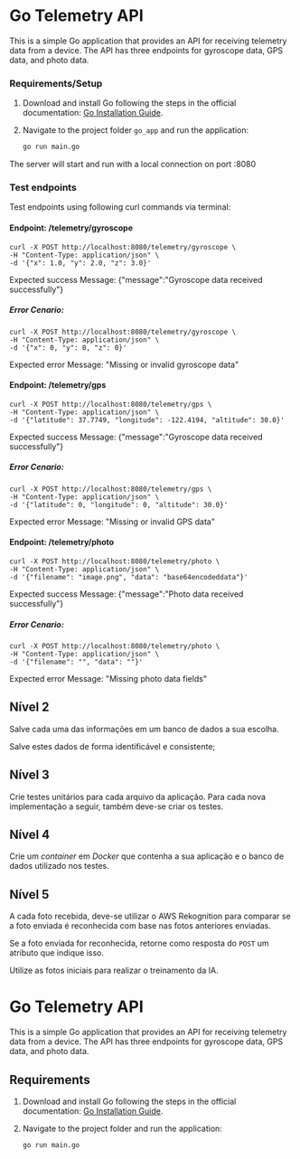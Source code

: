# Go Telemetry API

This is a simple Go application that provides an API for receiving telemetry data from a device. The API has three endpoints for gyroscope data, GPS data, and photo data.

### Requirements/Setup

1. Download and install Go following the steps in the official documentation: [Go Installation Guide](https://go.dev/doc/install#install).

2. Navigate to the project folder `go_app` and run the application:

   ```bash
   go run main.go

The server will start and run with a local connection on port :8080

### Test endpoints

Test endpoints using following curl commands via terminal:

#### Endpoint: /telemetry/gyroscope
```
curl -X POST http://localhost:8080/telemetry/gyroscope \
-H "Content-Type: application/json" \
-d '{"x": 1.0, "y": 2.0, "z": 3.0}'
```
Expected success Message:
{"message":"Gyroscope data received successfully"}


##### Error Cenario:
```
curl -X POST http://localhost:8080/telemetry/gyroscope \
-H "Content-Type: application/json" \
-d '{"x": 0, "y": 0, "z": 0}'
```

Expected error Message:
"Missing or invalid gyroscope data"


#### Endpoint: /telemetry/gps
```
curl -X POST http://localhost:8080/telemetry/gps \
-H "Content-Type: application/json" \
-d '{"latitude": 37.7749, "longitude": -122.4194, "altitude": 30.0}'
```

Expected success Message:
{"message":"Gyroscope data received successfully"}


##### Error Cenario:
```
curl -X POST http://localhost:8080/telemetry/gps \
-H "Content-Type: application/json" \
-d '{"latitude": 0, "longitude": 0, "altitude": 30.0}'
```
Expected error Message:
"Missing or invalid GPS data"


#### Endpoint: /telemetry/photo
```
curl -X POST http://localhost:8080/telemetry/photo \
-H "Content-Type: application/json" \
-d '{"filename": "image.png", "data": "base64encodeddata"}'
```

Expected success Message:
{"message":"Photo data received successfully"}


##### Error Cenario:
```
curl -X POST http://localhost:8080/telemetry/photo \
-H "Content-Type: application/json" \
-d '{"filename": "", "data": ""}'
```

Expected error Message:
"Missing photo data fields"


## Nível 2

Salve cada uma das informações em um banco de dados a sua escolha.

Salve estes dados de forma identificável e consistente;

## Nível 3

Crie testes unitários para cada arquivo da aplicação. Para cada nova implementação a seguir, também deve-se criar os testes.

## Nível 4

Crie um _container_ em _Docker_ que contenha a sua aplicação e o banco de dados utilizado nos testes.

## Nível 5

A cada foto recebida, deve-se utilizar o AWS Rekognition para comparar se a foto enviada é reconhecida com base nas fotos anteriores enviadas.

Se a foto enviada for reconhecida, retorne como resposta do `POST` um atributo que indique isso.

Utilize as fotos iniciais para realizar o treinamento da IA.


# Go Telemetry API

This is a simple Go application that provides an API for receiving telemetry data from a device. The API has three endpoints for gyroscope data, GPS data, and photo data.

## Requirements

1. Download and install Go following the steps in the official documentation: [Go Installation Guide](https://go.dev/doc/install#install).

2. Navigate to the project folder and run the application:

   ```bash
   go run main.go


